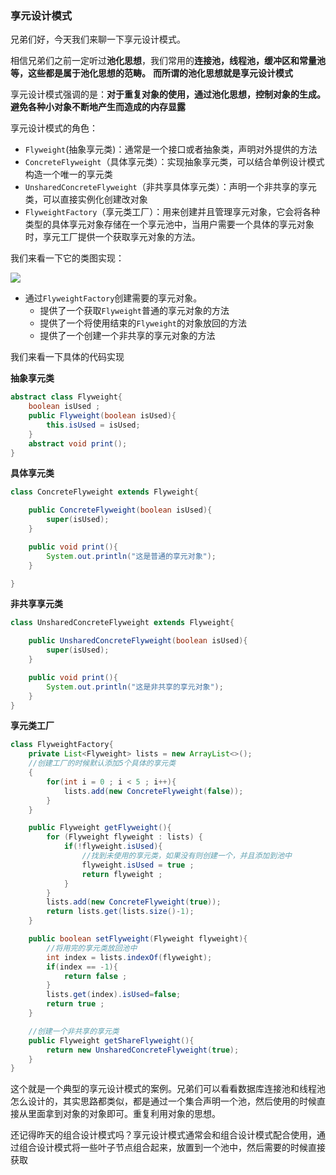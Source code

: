 ### 享元设计模式

兄弟们好，今天我们来聊一下享元设计模式。

相信兄弟们之前一定听过**池化思想**，我们常用的**连接池，线程池，缓冲区和常量池等，这些都是属于池化思想的范畴。** **而所谓的池化思想就是享元设计模式**

享元设计模式强调的是：**对于重复对象的使用，通过池化思想，控制对象的生成。避免各种小对象不断地产生而造成的内存显露**

享元设计模式的角色：

- `Flyweight`(抽象享元类)：通常是一个接口或者抽象类，声明对外提供的方法
- `ConcreteFlyweight`（具体享元类）：实现抽象享元类，可以结合单例设计模式构造一个唯一的享元类
- `UnsharedConcreteFlyweight`（非共享具体享元类）：声明一个非共享的享元类，可以直接实例化创建改对象
- `FlyweightFactory`（享元类工厂）：用来创建并且管理享元对象，它会将各种类型的具体享元对象存储在一个享元池中，当用户需要一个具体的享元对象时，享元工厂提供一个获取享元对象的方法。

我们来看一下它的类图实现：

![](https://gitee.com/onlyzl/image/raw/master/img/20201005162359.png)

- 通过`FlyweightFactory`创建需要的享元对象。
  - 提供了一个获取`Flyweight`普通的享元对象的方法
  - 提供了一个将使用结束的`Flyweight`的对象放回的方法
  - 提供了一个创建一个非共享的享元对象的方法

我们来看一下具体的代码实现

**抽象享元类**

```java
abstract class Flyweight{
    boolean isUsed ;
    public Flyweight(boolean isUsed){
        this.isUsed = isUsed;
    }
    abstract void print();
}
```

**具体享元类**

```java
class ConcreteFlyweight extends Flyweight{

    public ConcreteFlyweight(boolean isUsed){
        super(isUsed);
    }

    public void print(){
        System.out.println("这是普通的享元对象");
    }

}
```

**非共享享元类**

```java
class UnsharedConcreteFlyweight extends Flyweight{

    public UnsharedConcreteFlyweight(boolean isUsed){
        super(isUsed);
    }

    public void print(){
        System.out.println("这是非共享的享元对象");
    }
}
```

**享元类工厂**

```java
class FlyweightFactory{
    private List<Flyweight> lists = new ArrayList<>();
	//创建工厂的时候默认添加5个具体的享元类
    {
        for(int i = 0 ; i < 5 ; i++){
            lists.add(new ConcreteFlyweight(false));
        }
    }

    public Flyweight getFlyweight(){
        for (Flyweight flyweight : lists) {
            if(!flyweight.isUsed){
                //找到未使用的享元类，如果没有则创建一个，并且添加到池中
                flyweight.isUsed = true ;
                return flyweight ;
            }
        }
        lists.add(new ConcreteFlyweight(true));
        return lists.get(lists.size()-1);
    }

    public boolean setFlyweight(Flyweight flyweight){
        //将用完的享元类放回池中
        int index = lists.indexOf(flyweight);
        if(index == -1){
            return false ;
        }
        lists.get(index).isUsed=false;
        return true ;
    }

	//创建一个非共享的享元类
    public Flyweight getShareFlyweight(){
        return new UnsharedConcreteFlyweight(true);
    }
}
```

这个就是一个典型的享元设计模式的案例。兄弟们可以看看数据库连接池和线程池怎么设计的，其实思路都类似，都是通过一个集合声明一个池，然后使用的时候直接从里面拿到对象的对象即可。重复利用对象的思想。

还记得昨天的组合设计模式吗？享元设计模式通常会和组合设计模式配合使用，通过组合设计模式将一些叶子节点组合起来，放置到一个池中，然后需要的时候直接获取